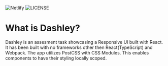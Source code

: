 ![Netlify](https://img.shields.io/netlify/53967b51-b43d-4821-9bc1-05bf0fcedabd)
![LICENSE](https://img.shields.io/badge/license-MIT-green)

# What is Dashley?
Dashley is an assesment task showcasing a Responsive UI built with React. It has been built with no frameworks other then React(TypeScript) and Webpack. The app utilizes PostCSS with CSS Modules. This enables components to have their styling locally scoped. 